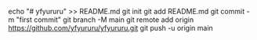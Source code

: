 <!---
yfyururu/yfyururu is a ✨ special ✨ repository because its `README.md` (this file) appears on your GitHub profile.
You can click the Preview link to take a look at your changes.
--->
echo "# yfyururu" >> README.md
git init
git add README.md
git commit -m "first commit"
git branch -M main
git remote add origin https://github.com/yfyururu/yfyururu.git
git push -u origin main
